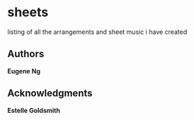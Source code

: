 # sheets

listing of all the arrangements and sheet music i have created

## Authors

**Eugene Ng**

## Acknowledgments

**Estelle Goldsmith**
